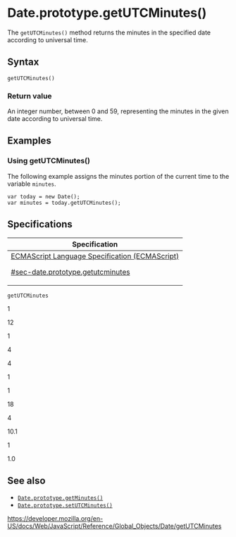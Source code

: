 # Date.prototype.getUTCMinutes()

The `getUTCMinutes()` method returns the minutes in the specified date according to universal time.

## Syntax

    getUTCMinutes()

### Return value

An integer number, between 0 and 59, representing the minutes in the given date according to universal time.

## Examples

### Using getUTCMinutes()

The following example assigns the minutes portion of the current time to the variable `minutes`.

    var today = new Date();
    var minutes = today.getUTCMinutes();

## Specifications

<table>
<thead>
<tr class="header">
<th>Specification</th>
</tr>
</thead>
<tbody>
<tr class="odd">
<td>
<a href="https://tc39.es/ecma262/#sec-date.prototype.getutcminutes">ECMAScript Language Specification (ECMAScript)
<br/>

<span class="small">#sec-date.prototype.getutcminutes</span>
</a>
</td>
</tr>
</tbody>
</table>

`getUTCMinutes`

1

12

1

4

4

1

1

18

4

10.1

1

1.0

## See also

-   [`Date.prototype.getMinutes()`](getminutes)
-   [`Date.prototype.setUTCMinutes()`](setutcminutes)

<a href="https://developer.mozilla.org/en-US/docs/Web/JavaScript/Reference/Global_Objects/Date/getUTCMinutes" class="_attribution-link">https://developer.mozilla.org/en-US/docs/Web/JavaScript/Reference/Global_Objects/Date/getUTCMinutes</a>
